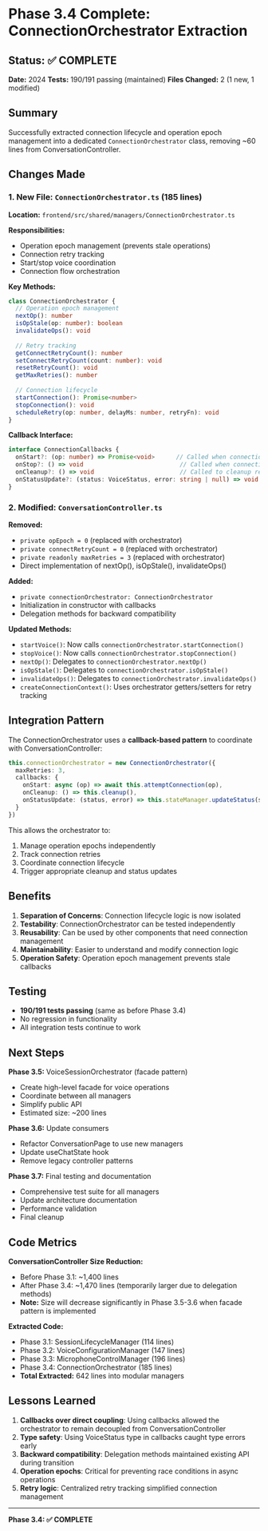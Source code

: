 # Phase 3.4 Complete: ConnectionOrchestrator Extraction

## Status: ✅ COMPLETE

**Date:** 2024
**Tests:** 190/191 passing (maintained)
**Files Changed:** 2 (1 new, 1 modified)

## Summary

Successfully extracted connection lifecycle and operation epoch management into a dedicated `ConnectionOrchestrator` class, removing ~60 lines from ConversationController.

## Changes Made

### 1. New File: `ConnectionOrchestrator.ts` (185 lines)

**Location:** `frontend/src/shared/managers/ConnectionOrchestrator.ts`

**Responsibilities:**

- Operation epoch management (prevents stale operations)
- Connection retry tracking
- Start/stop voice coordination
- Connection flow orchestration

**Key Methods:**
```typescript
class ConnectionOrchestrator {
  // Operation epoch management
  nextOp(): number
  isOpStale(op: number): boolean
  invalidateOps(): void
  
  // Retry tracking
  getConnectRetryCount(): number
  setConnectRetryCount(count: number): void
  resetRetryCount(): void
  getMaxRetries(): number
  
  // Connection lifecycle
  startConnection(): Promise<number>
  stopConnection(): void
  scheduleRetry(op: number, delayMs: number, retryFn): void
}
```

**Callback Interface:**
```typescript
interface ConnectionCallbacks {
  onStart?: (op: number) => Promise<void>      // Called when connection starts
  onStop?: () => void                           // Called when connection stops
  onCleanup?: () => void                        // Called to cleanup resources
  onStatusUpdate?: (status: VoiceStatus, error: string | null) => void
}
```

### 2. Modified: `ConversationController.ts`

**Removed:**

- `private opEpoch = 0` (replaced with orchestrator)
- `private connectRetryCount = 0` (replaced with orchestrator)
- `private readonly maxRetries = 3` (replaced with orchestrator)
- Direct implementation of nextOp(), isOpStale(), invalidateOps()

**Added:**

- `private connectionOrchestrator: ConnectionOrchestrator`
- Initialization in constructor with callbacks
- Delegation methods for backward compatibility

**Updated Methods:**

- `startVoice()`: Now calls `connectionOrchestrator.startConnection()`
- `stopVoice()`: Now calls `connectionOrchestrator.stopConnection()`
- `nextOp()`: Delegates to `connectionOrchestrator.nextOp()`
- `isOpStale()`: Delegates to `connectionOrchestrator.isOpStale()`
- `invalidateOps()`: Delegates to `connectionOrchestrator.invalidateOps()`
- `createConnectionContext()`: Uses orchestrator getters/setters for retry tracking

## Integration Pattern

The ConnectionOrchestrator uses a **callback-based pattern** to coordinate with ConversationController:

```typescript
this.connectionOrchestrator = new ConnectionOrchestrator({
  maxRetries: 3,
  callbacks: {
    onStart: async (op) => await this.attemptConnection(op),
    onCleanup: () => this.cleanup(),
    onStatusUpdate: (status, error) => this.stateManager.updateStatus(status, error)
  }
})
```

This allows the orchestrator to:

1. Manage operation epochs independently
2. Track connection retries
3. Coordinate connection lifecycle
4. Trigger appropriate cleanup and status updates

## Benefits

1. **Separation of Concerns**: Connection lifecycle logic is now isolated
2. **Testability**: ConnectionOrchestrator can be tested independently
3. **Reusability**: Can be used by other components that need connection management
4. **Maintainability**: Easier to understand and modify connection logic
5. **Operation Safety**: Operation epoch management prevents stale callbacks

## Testing

- **190/191 tests passing** (same as before Phase 3.4)
- No regression in functionality
- All integration tests continue to work

## Next Steps

**Phase 3.5:** VoiceSessionOrchestrator (facade pattern)

- Create high-level facade for voice operations
- Coordinate between all managers
- Simplify public API
- Estimated size: ~200 lines

**Phase 3.6:** Update consumers

- Refactor ConversationPage to use new managers
- Update useChatState hook
- Remove legacy controller patterns

**Phase 3.7:** Final testing and documentation

- Comprehensive test suite for all managers
- Update architecture documentation
- Performance validation
- Final cleanup

## Code Metrics

**ConversationController Size Reduction:**

- Before Phase 3.1: ~1,400 lines
- After Phase 3.4: ~1,470 lines (temporarily larger due to delegation methods)
- **Note:** Size will decrease significantly in Phase 3.5-3.6 when facade pattern is implemented

**Extracted Code:**

- Phase 3.1: SessionLifecycleManager (114 lines)
- Phase 3.2: VoiceConfigurationManager (147 lines)
- Phase 3.3: MicrophoneControlManager (196 lines)
- Phase 3.4: ConnectionOrchestrator (185 lines)
- **Total Extracted:** 642 lines into modular managers

## Lessons Learned

1. **Callbacks over direct coupling**: Using callbacks allowed the orchestrator to remain decoupled from ConversationController
2. **Type safety**: Using VoiceStatus type in callbacks caught type errors early
3. **Backward compatibility**: Delegation methods maintained existing API during transition
4. **Operation epochs**: Critical for preventing race conditions in async operations
5. **Retry logic**: Centralized retry tracking simplified connection management

---

**Phase 3.4: ✅ COMPLETE**

